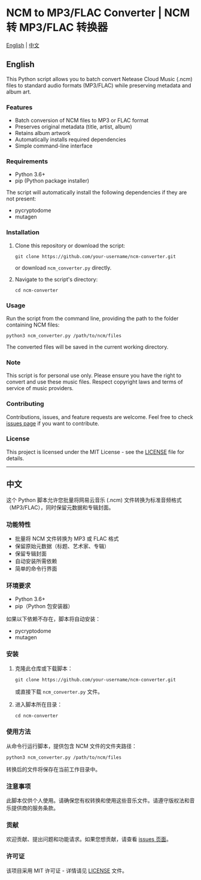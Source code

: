 # NCM to MP3/FLAC Converter | NCM 转 MP3/FLAC 转换器

[English](#english) | [中文](#中文)

<a name="english"></a>
## English

This Python script allows you to batch convert Netease Cloud Music (.ncm) files to standard audio formats (MP3/FLAC) while preserving metadata and album art.

### Features

- Batch conversion of NCM files to MP3 or FLAC format
- Preserves original metadata (title, artist, album)
- Retains album artwork
- Automatically installs required dependencies
- Simple command-line interface

### Requirements

- Python 3.6+
- pip (Python package installer)

The script will automatically install the following dependencies if they are not present:
- pycryptodome
- mutagen

### Installation

1. Clone this repository or download the script:
   ```
   git clone https://github.com/your-username/ncm-converter.git
   ```
   or download `ncm_converter.py` directly.

2. Navigate to the script's directory:
   ```
   cd ncm-converter
   ```

### Usage

Run the script from the command line, providing the path to the folder containing NCM files:

```
python3 ncm_converter.py /path/to/ncm/files
```

The converted files will be saved in the current working directory.

### Note

This script is for personal use only. Please ensure you have the right to convert and use these music files. Respect copyright laws and terms of service of music providers.

### Contributing

Contributions, issues, and feature requests are welcome. Feel free to check [issues page](https://github.com/your-username/ncm-converter/issues) if you want to contribute.

### License

This project is licensed under the MIT License - see the [LICENSE](LICENSE) file for details.

---

<a name="中文"></a>
## 中文

这个 Python 脚本允许您批量将网易云音乐 (.ncm) 文件转换为标准音频格式（MP3/FLAC），同时保留元数据和专辑封面。

### 功能特性

- 批量将 NCM 文件转换为 MP3 或 FLAC 格式
- 保留原始元数据（标题、艺术家、专辑）
- 保留专辑封面
- 自动安装所需依赖
- 简单的命令行界面

### 环境要求

- Python 3.6+
- pip（Python 包安装器）

如果以下依赖不存在，脚本将自动安装：
- pycryptodome
- mutagen

### 安装

1. 克隆此仓库或下载脚本：
   ```
   git clone https://github.com/your-username/ncm-converter.git
   ```
   或直接下载 `ncm_converter.py` 文件。

2. 进入脚本所在目录：
   ```
   cd ncm-converter
   ```

### 使用方法

从命令行运行脚本，提供包含 NCM 文件的文件夹路径：

```
python3 ncm_converter.py /path/to/ncm/files
```

转换后的文件将保存在当前工作目录中。

### 注意事项

此脚本仅供个人使用。请确保您有权转换和使用这些音乐文件。请遵守版权法和音乐提供商的服务条款。

### 贡献

欢迎贡献、提出问题和功能请求。如果您想贡献，请查看 [issues 页面](https://github.com/your-username/ncm-converter/issues)。

### 许可证

该项目采用 MIT 许可证 - 详情请见 [LICENSE](LICENSE) 文件。

